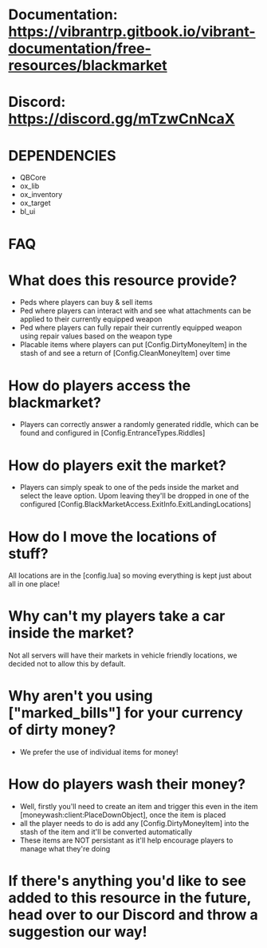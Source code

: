 # Documentation: https://vibrantrp.gitbook.io/vibrant-documentation/free-resources/blackmarket
# Discord: https://discord.gg/mTzwCnNcaX

# DEPENDENCIES

- QBCore
- ox_lib
- ox_inventory
- ox_target
- bl_ui

# FAQ

# What does this resource provide?

- Peds where players can buy & sell items
- Ped where players can interact with and see what attachments can be applied to their currently equipped weapon
- Ped where players can fully repair their currently equipped weapon using repair values based on the weapon type
- Placable items where players can put [Config.DirtyMoneyItem] in the stash of and see a return of [Config.CleanMoneyItem] over time

# How do players access the blackmarket?

- Players can  correctly answer a randomly generated riddle, which can be found and configured in [Config.EntranceTypes.Riddles]

# How do players exit the market?

- Players can simply speak to one of the peds inside the market and select the leave option. Upom leaving they'll be dropped in one of the configured 
[Config.BlackMarketAccess.ExitInfo.ExitLandingLocations]

# How do I move the locations of stuff?

All locations are in the [config.lua] so moving everything is kept just about all in one place!

# Why can't my players take a car inside the market?

Not all servers will have their markets in vehicle friendly locations, we decided not to allow this by default.

# Why aren't you using ["marked_bills"] for your currency of dirty money?

- We prefer the use of individual items for money!

# How do players wash their money?

- Well, firstly you'll need to create an item and trigger this even in the item [moneywash:client:PlaceDownObject], once the item is placed
- all the player needs to do is add any [Config.DirtyMoneyItem] into the stash of the item and it'll  be converted automatically
- These items are NOT persistant as it'll help encourage players to manage what they're doing

# If there's anything you'd like to see added to this resource in the future, head over to our Discord and throw a suggestion our way!